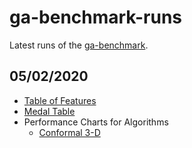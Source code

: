 # ga-benchmark-runs
Latest runs of the [ga-benchmark](https://github.com/ga-developers/ga-benchmark).

## 05/02/2020

- [Table of Features](https://htmlpreview.github.io/?https://github.com/ga-developers/ga-benchmark-runs/edit/master/2020.02.05/table_of_features.html)
- [Medal Table](https://htmlpreview.github.io/?https://github.com/ga-developers/ga-benchmark-runs/edit/master/2020.02.05/ranking_1.html)
- Performance Charts for Algorithms
  - [Conformal 3-D](https://htmlpreview.github.io/?https://github.com/ga-developers/ga-benchmark-runs/edit/master/2020.02.05/performance_charts_3.html)

